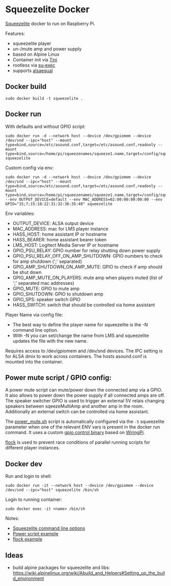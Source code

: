 # Squeezelite Docker

[Squeezelite](https://github.com/ralph-irving/squeezelite) docker to run on Raspberry Pi. 

Features:
* squeezelite player
* un-/mute amp and power supply
* based on Alpine Linux
* Container init via [Tini](https://github.com/krallin/tini)
* rootless via [su-exec](https://github.com/ncopa/su-exec)
* supports [alsaequal](https://github.com/raedwulf/alsaequal)

## Docker build

```
sudo docker build -t squeezelite .
```

## Docker run

With defaults and without GPIO script:
```
sudo docker run -d --network host --device /dev/gpiomem --device /dev/snd --ipc="host" --mount type=bind,source=/etc/asound.conf,target=/etc/asound.conf,readonly --mount type=bind,source=/home/pi/squeezenames/squeeze1.name,target=/config/squeeze.name squeezelite 
```

Custom config via env:
```
sudo docker run -d --network host --device /dev/gpiomem --device /dev/snd --ipc="host" --mount type=bind,source=/etc/asound.conf,target=/etc/asound.conf,readonly --mount type=bind,source=/home/pi/squeezenames/squeeze1.name,target=/config/squeeze.name --env OUTPUT_DEVICE=default --env MAC_ADDRESS=02:00:00:00:00:00 --env GPIO="15;7;15:18:22:31:32:36:35:40" squeezelite
```

Env variables:
* OUTPUT_DEVICE: ALSA output device
* MAC_ADDRESS: mac for LMS player instance
* HASS_HOST: home assistant IP or hostname
* HASS_BEARER: home assistant bearer token
* LMS_HOST: Logitect Media Server IP or hostname
* GPIO_PSU_RELAY: GPIO number for relay shutting down power supply
* GPIO_PSU_RELAY_OFF_ON_AMP_SHUTDOWN: GPIO numbers to check for amp shutdown (';' separated)
* GPIO_AMP_SHUTDOWN_ON_AMP_MUTE: GPIO to check if amp should be shut down
* GPIO_AMP_MUTE_ON_PLAYERS: mute amp when players muted (list of ';' separated mac addresses)
* GPIO_MUTE: GPIO to mute amp
* GPIO_SHUTDOWN: GPIO to shutdown amp
* GPIO_SPS: speaker switch GPIO
* HASS_SWITCH: switch that should be controlled via home assistant

Player Name via config file:
* The best way to define the player name for squeezelite is the -N command line option. 
* With -N you can set/change the name from LMS and squeezelite updates the file with the new name.

Requires access to /dev/gpiomem and /dev/snd devices. The IPC setting is for ALSA dmix to work across containers. The hosts asound.conf is mounted into the container.

## Power mute script / GPIO config:

A power mute script can mute/power down the connected amp via a GPIO. It also allows to power down the power supply if all connected amps are off. 
The speaker switcher GPIO is used to trigger an external 5V relais changing speakers between sqeezeMultiAmp and another amp in the room.
Additionally an external switch can be controlled via home assistant.

The [power_mute.sh](power_mute.sh) script is automatically configured via the `-S` squeezelite parameter when one of the relevant ENV vars is present in the docker run command. 
It uses a custom [gpio control binary](gpio.c) based on [WiringPi](https://github.com/WiringPi/WiringPi).

[flock](https://linux.die.net/man/1/flock) is used to prevent race conditions of parallel running scripts for different player instances.

## Docker dev

Run and login to shell:
```
sudo docker run -it --network host --device /dev/gpiomem --device /dev/snd --ipc="host" squeezelite /bin/sh
```
Login to running container:
```
sudo docker exec -it <name> /bin/sh
```

Notes:
* [Squeezelite command line options](https://ralph-irving.github.io/squeezelite.html)
* [Power script example](https://github.com/ralph-irving/squeezelite/blob/master/tools/gpiopower.sh)
* [flock example](https://www.kiloroot.com/bash-two-methods-for-job-control-simple-lock-files-and-flock/)

## Ideas

* build alpine packages for squeezelite and libs: https://wiki.alpinelinux.org/wiki/Abuild_and_Helpers#Setting_up_the_build_environment